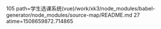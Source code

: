 105 path=学生选课系统(vue)/work/xk3/node_modules/babel-generator/node_modules/source-map/README.md
27 atime=1508659872.714865
